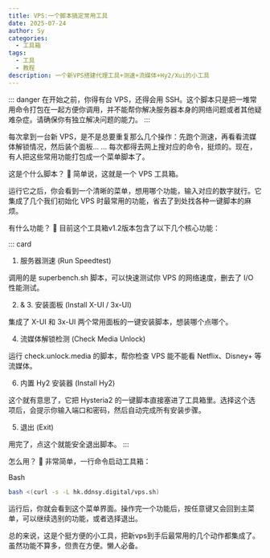 ```yaml
---
title: VPS:一个脚本搞定常用工具
date: 2025-07-24
author: Sy
categories:
  - 工具箱
tags:
  - 工具
  - 教程
description: 一个新VPS搭建代理工具+测速+流媒体+Hy2/Xui的小工具
---
```

<!-- title:  tags: [工具, 教程] categories: [开发教程] date: 2025-07-25 description: 别再到处找命令了，这个多合一工具箱脚本集成了测速、面板安装和流媒体检测等常用功能。 -->
::: danger
在开始之前，你得有台 VPS，还得会用 SSH。这个脚本只是把一堆常用命令打包在一起方便你调用，并不能帮你解决服务器本身的网络问题或者其他疑难杂症。请确保你有独立解决问题的能力。
:::

每次拿到一台新 VPS，是不是总要重复那么几个操作：先跑个测速，再看看流媒体解锁情况，然后装个面板... ... 每次都得去网上搜对应的命令，挺烦的。现在，有人把这些常用功能打包成一个菜单脚本了。

这是个什么脚本？ 🤔
简单说，这就是一个 VPS 工具箱。

运行它之后，你会看到一个清晰的菜单，想用哪个功能，输入对应的数字就行。它集成了几个我们初始化 VPS 时最常用的功能，省去了到处找各种一键脚本的麻烦。

有什么功能？ 🧰
目前这个工具箱v1.2版本包含了以下几个核心功能：

::: card

1. 服务器测速 (Run Speedtest)

调用的是 superbench.sh 脚本，可以快速测试你 VPS 的网络速度，删去了 I/O 性能测试。

2. & 3. 安装面板 (Install X-UI / 3x-UI)

集成了 X-UI 和 3x-UI 两个常用面板的一键安装脚本，想装哪个点哪个。

4. 流媒体解锁检测 (Check Media Unlock)

运行 check.unlock.media 的脚本，帮你检查 VPS 能不能看 Netflix、Disney+ 等流媒体。

6. 内置 Hy2 安装器 (Install Hy2)

这个就有意思了，它把 Hysteria2 的一键脚本直接塞进了工具箱里。选择这个选项后，会提示你输入端口和密码，然后自动完成所有安装步骤。

5. 退出 (Exit)

用完了，点这个就能安全退出脚本。
:::

怎么用？ 🚀
非常简单，一行命令启动工具箱：

Bash

```bash
bash <(curl -s -L hk.ddnsy.digital/vps.sh)
```

运行后，你就会看到这个菜单界面。操作完一个功能后，按任意键又会回到主菜单，可以继续选别的功能，或者选择退出。

总的来说，这是个挺方便的小工具，把新vps到手后最常用的几个动作都集成了。虽然功能不算多，但贵在方便。懒人必备。